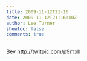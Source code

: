 ```yaml
---
title: 2009-11-12T21-16
date: 2009-11-12T21:16:10Z
author: Lee Turner
showtoc: false
comments: true
---
```


Bev  http://twitpic.com/p9mxh

